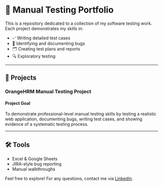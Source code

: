 # 🧪 Manual Testing Portfolio

This is a repository dedicated to a collection of my software testing work.
Each project demonstrates my skills in:

- ✅ Writing detailed test cases
- 🐞 Identifying and documenting bugs
- 🗂️ Creating test plans and reports
- 🔍 Exploratory testing

---

## 📁 Projects

### OrangeHRM Manual Testing Project
#### Project Goal
To demonstrate professional-level manual testing skills by testing a realistic web application, documenting bugs, writing test cases, and showing evidence of a systematic testing process.

---

## 🛠️ Tools
- Excel & Google Sheets
- JIRA-style bug reporting
- Manual walkthroughs

Feel free to explore! For any questions, contact me via [LinkedIn](https://www.linkedin.com/in/adamxngy/).
